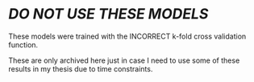 # *DO NOT USE THESE MODELS*

These models were trained with the INCORRECT k-fold cross validation function.

These are only archived here just in case I need to use some of these results
in my thesis due to time constraints.